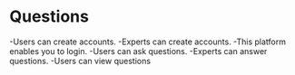 # Questions
-Users can create accounts.
-Experts can create accounts.
-This platform enables you to login.
-Users can ask questions.
-Experts can answer questions.
-Users can view questions